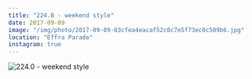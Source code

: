 ```yaml
---
title: "224.0 - weekend style"
date: 2017-09-09
image: "/img/photo/2017-09-09-83cfea4eacaf52c0c7e5f73ec0c509b6.jpg"
location: "Effra Parade"
instagram: true
---
```


![224.0 - weekend style](/img/photo/2017-09-09-83cfea4eacaf52c0c7e5f73ec0c509b6.jpg)
